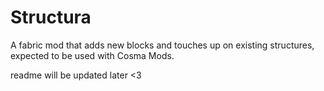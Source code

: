 # Structura

A fabric mod that adds new blocks and touches up on existing structures, expected to be used with Cosma Mods.

readme will be updated later <3
